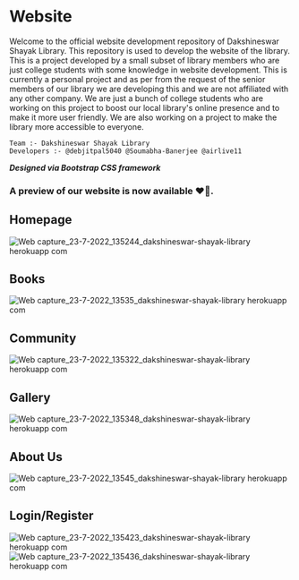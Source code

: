 # Website

Welcome to the official website development repository of Dakshineswar Shayak Library. This repository is used to develop the website of the library. This is a project developed by a small subset of library members who are just college students with some knowledge in website development. This is currently a personal project and as per from the request of the senior members of our library we are developing this and we are not affiliated with any other company. We are just a bunch of college students who are working on this project to boost our local library's online presence and to make it more user friendly. We are also working on a project to make the library more accessible to everyone. 

    Team :- Dakshineswar Shayak Library
    Developers :- @debjitpal5040 @Soumabha-Banerjee @airlive11

<b><i>Designed via Bootstrap CSS framework</i></b>

### A preview of our website is now available ❤️‍🔥.

## Homepage

![Web capture_23-7-2022_135244_dakshineswar-shayak-library herokuapp com](https://user-images.githubusercontent.com/76846542/180597211-556c2971-4807-4012-8787-d342ea98e72e.jpeg)

## Books

![Web capture_23-7-2022_13535_dakshineswar-shayak-library herokuapp com](https://user-images.githubusercontent.com/76846542/180597220-8c604b33-77fb-475f-9369-139d6905c971.jpeg)

## Community

![Web capture_23-7-2022_135322_dakshineswar-shayak-library herokuapp com](https://user-images.githubusercontent.com/76846542/180597241-39d80f06-786e-47cb-89f1-7e895f609a90.jpeg)

## Gallery

![Web capture_23-7-2022_135348_dakshineswar-shayak-library herokuapp com](https://user-images.githubusercontent.com/76846542/180597247-1c7c7255-3e4c-4228-9b31-beb3beff403b.jpeg)

## About Us

![Web capture_23-7-2022_13545_dakshineswar-shayak-library herokuapp com](https://user-images.githubusercontent.com/76846542/180597258-9a16667c-4d05-4c79-bc4c-707041c4d533.jpeg)

## Login/Register
![Web capture_23-7-2022_135423_dakshineswar-shayak-library herokuapp com](https://user-images.githubusercontent.com/76846542/180597265-b9a95745-dfc5-4a8e-be29-ad742cb712fe.jpeg)
![Web capture_23-7-2022_135436_dakshineswar-shayak-library herokuapp com](https://user-images.githubusercontent.com/76846542/180597270-120ae73a-6fdc-44ca-a551-e7ed64c92181.jpeg)



